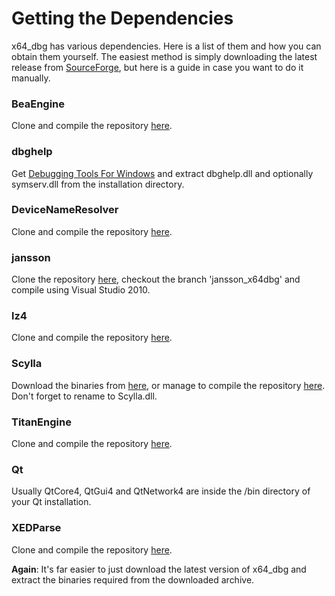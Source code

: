 # Getting the Dependencies #

x64_dbg has various dependencies. Here is a list of them and how you can obtain them yourself. The easiest method is simply downloading the latest release from [SourceForge](http://download.x64dbg.com), but here is a guide in case you want to do it manually.

### BeaEngine ###
Clone and compile the repository [here](https://bitbucket.org/mrexodia/beaengine).

### dbghelp ###
Get [Debugging Tools For Windows](http://go.microsoft.com/fwlink/p/?linkid=84137) and extract dbghelp.dll and optionally symserv.dll from the installation directory.

### DeviceNameResolver ###
Clone and compile the repository [here](https://bitbucket.org/mrexodia/devicenameresolver).

### jansson ###
Clone the repository [here](https://bitbucket.org/mrexodia/jansson), checkout the branch 'jansson_x64dbg' and compile using Visual Studio 2010.

### lz4 ###
Clone and compile the repository [here](https://bitbucket.org/mrexodia/lz4).

### Scylla ###
Download the binaries from [here](https://tuts4you.com/download.php?view.3503), or manage to compile the repository [here](https://github.com/NtQuery/Scylla). Don't forget to rename to Scylla.dll.

### TitanEngine ###
Clone and compile the repository [here](https://bitbucket.org/mrexodia/titanengine-update).

### Qt ###
Usually QtCore4, QtGui4 and QtNetwork4 are inside the /bin directory of your Qt installation.

### XEDParse ###
Clone and compile the repository [here](https://bitbucket.org/mrexodia/xedparse).



**Again**: It's far easier to just download the latest version of x64_dbg and extract the binaries required from the downloaded archive.
